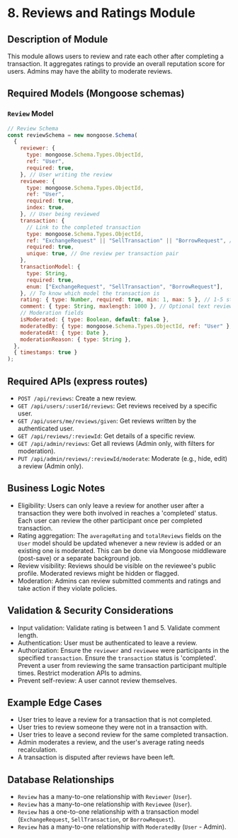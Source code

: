 # 8. Reviews and Ratings Module

## Description of Module

This module allows users to review and rate each other after completing a transaction. It aggregates ratings to provide an overall reputation score for users. Admins may have the ability to moderate reviews.

## Required Models (Mongoose schemas)

### `Review` Model

```javascript
// Review Schema
const reviewSchema = new mongoose.Schema(
  {
    reviewer: {
      type: mongoose.Schema.Types.ObjectId,
      ref: "User",
      required: true,
    }, // User writing the review
    reviewee: {
      type: mongoose.Schema.Types.ObjectId,
      ref: "User",
      required: true,
      index: true,
    }, // User being reviewed
    transaction: {
      // Link to the completed transaction
      type: mongoose.Schema.Types.ObjectId,
      ref: "ExchangeRequest" || "SellTransaction" || "BorrowRequest", // Dynamic ref
      required: true,
      unique: true, // One review per transaction pair
    },
    transactionModel: {
      type: String,
      required: true,
      enum: ["ExchangeRequest", "SellTransaction", "BorrowRequest"],
    }, // To know which model the transaction is
    rating: { type: Number, required: true, min: 1, max: 5 }, // 1-5 star rating
    comment: { type: String, maxlength: 1000 }, // Optional text review
    // Moderation fields
    isModerated: { type: Boolean, default: false },
    moderatedBy: { type: mongoose.Schema.Types.ObjectId, ref: "User" }, // Admin user ID
    moderatedAt: { type: Date },
    moderationReason: { type: String },
  },
  { timestamps: true }
);
```

## Required APIs (express routes)

- `POST /api/reviews`: Create a new review.
- `GET /api/users/:userId/reviews`: Get reviews received by a specific user.
- `GET /api/users/me/reviews/given`: Get reviews written by the authenticated user.
- `GET /api/reviews/:reviewId`: Get details of a specific review.
- `GET /api/admin/reviews`: Get all reviews (Admin only, with filters for moderation).
- `PUT /api/admin/reviews/:reviewId/moderate`: Moderate (e.g., hide, edit) a review (Admin only).

## Business Logic Notes

- Eligibility: Users can only leave a review for another user after a transaction they were both involved in reaches a 'completed' status. Each user can review the other participant once per completed transaction.
- Rating aggregation: The `averageRating` and `totalReviews` fields on the `User` model should be updated whenever a new review is added or an existing one is moderated. This can be done via Mongoose middleware (post-save) or a separate background job.
- Review visibility: Reviews should be visible on the reviewee's public profile. Moderated reviews might be hidden or flagged.
- Moderation: Admins can review submitted comments and ratings and take action if they violate policies.

## Validation & Security Considerations

- Input validation: Validate rating is between 1 and 5. Validate comment length.
- Authentication: User must be authenticated to leave a review.
- Authorization: Ensure the `reviewer` and `reviewee` were participants in the specified `transaction`. Ensure the `transaction` status is 'completed'. Prevent a user from reviewing the same transaction participant multiple times. Restrict moderation APIs to admins.
- Prevent self-review: A user cannot review themselves.

## Example Edge Cases

- User tries to leave a review for a transaction that is not completed.
- User tries to review someone they were not in a transaction with.
- User tries to leave a second review for the same completed transaction.
- Admin moderates a review, and the user's average rating needs recalculation.
- A transaction is disputed after reviews have been left.

## Database Relationships

- `Review` has a many-to-one relationship with `Reviewer` (`User`).
- `Review` has a many-to-one relationship with `Reviewee` (`User`).
- `Review` has a one-to-one relationship with a transaction model (`ExchangeRequest`, `SellTransaction`, or `BorrowRequest`).
- `Review` has a many-to-one relationship with `ModeratedBy` (`User` - Admin).
